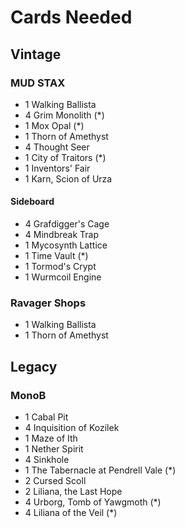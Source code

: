 # Cards Needed

## Vintage
### MUD STAX
* 1 Walking Ballista
* 4 Grim Monolith (*)
* 1 Mox Opal (*)
* 1 Thorn of Amethyst
* 4 Thought Seer
* 1 City of Traitors (*)
* 1 Inventors' Fair
* 1 Karn, Scion of Urza

#### Sideboard
* 4 Grafdigger's Cage
* 4 Mindbreak Trap
* 1 Mycosynth Lattice
* 1 Time Vault (*)
* 1 Tormod's Crypt
* 1 Wurmcoil Engine

### Ravager Shops
* 1 Walking Ballista
* 1 Thorn of Amethyst

## Legacy
### MonoB
* 1 Cabal Pit
* 4 Inquisition of Kozilek
* 1 Maze of Ith
* 1 Nether Spirit
* 4 Sinkhole
* 1 The Tabernacle at Pendrell Vale (*)
* 2 Cursed Scoll
* 2 Liliana, the Last Hope
* 4 Urborg, Tomb of Yawgmoth (*)
* 4 Liliana of the Veil (*)
